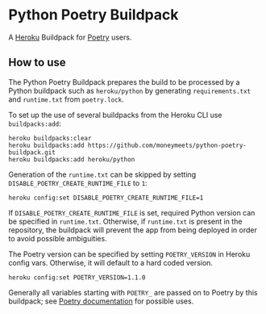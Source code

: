 # Python Poetry Buildpack

A [Heroku](https://devcenter.heroku.com/) Buildpack for [Poetry](https://github.com/python-poetry/poetry) users.

## How to use

The Python Poetry Buildpack prepares the build to be processed by a Python buildpack such as `heroku/python` by generating `requirements.txt` and `runtime.txt` from `poetry.lock`.

To set up the use of several buildpacks from the Heroku CLI use `buildpacks:add`:

```
heroku buildpacks:clear
heroku buildpacks:add https://github.com/moneymeets/python-poetry-buildpack.git
heroku buildpacks:add heroku/python
```

Generation of the `runtime.txt` can be skipped by setting `DISABLE_POETRY_CREATE_RUNTIME_FILE` to `1`:

```
heroku config:set DISABLE_POETRY_CREATE_RUNTIME_FILE=1
```

If `DISABLE_POETRY_CREATE_RUNTIME_FILE` is set, required Python version can be specified in `runtime.txt`. Otherwise, if `runtime.txt` is present in the repository, the buildpack will prevent the app from being deployed in order to avoid possible ambiguities.

The Poetry version can be specified by setting `POETRY_VERSION` in Heroku config vars. Otherwise, it will default to a hard coded version.

```
heroku config:set POETRY_VERSION=1.1.0
```

Generally all variables starting with `POETRY_` are passed on to Poetry by this buildpack; see [Poetry documentation](https://python-poetry.org/docs/configuration/#using-environment-variables) for possible uses.
